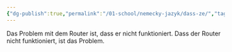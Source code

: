 ```yaml
---
{"dg-publish":true,"permalink":"/01-school/nemecky-jazyk/dass-ze/","tags":["year1","summerSemester","uniNEJ"]}
---
```


Das Problem mit dem Router ist, dass er nicht funktioniert.
Dass der Router nicht funktioniert, ist das Problem.